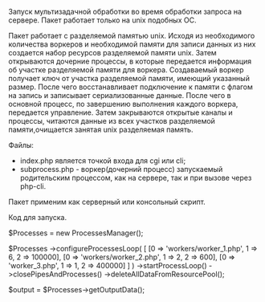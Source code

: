 Запуск мультизадачной обработки во время обработки запроса на сервере.
Пакет работает только на unix подобных OC.

   Пакет работает с разделяемой памятью unix. Исходя из необходимого количества воркеров и необходимой памяти
для записи данных из них создается набор ресурсов разделяемой памяти unix. Затем открываются дочерние процессы,
в которые передается информация об участке разделяемой памяти для воркера.
   Создаваемый воркер получает ключ от участка разделяемой памяти, имеющий указанный размер. После чего
восстанавливает подключение к памяти с флагом на запись и записывает сериализованные данные. После чего
в основной процесс, по завершению выполнения каждого воркера, передается управление. Затем закрываются открытые
каналы и процессы, читаются данные из всех участков разделяемой памяти,очищается занятая unix разделяемая память.

Файлы:
 - index.php является точкой входа для cgi или cli;
 - subprocess.php - воркер(дочерний процесс) запускаемый родительским процессом, как на сервере, так и при вызове
   через php-cli. 

Пакет применим как серверный или консольный скрипт.

Код для запуска.

$Processes = new ProcessesManager();

$Processes
    ->configureProcessesLoop(
        [
            [0 => 'workers/worker_1.php', 1 => 6, 2 => 100000],
            [0 => 'workers/worker_2.php', 1 => 2, 2 => 600],
            [0 => 'worker_3.php', 1 => 1, 2 => 400000]
        ]
    )
    ->startProcessLoop()
    ->closePipesAndProcesses()
    ->deleteAllDataFromResourcePool();

$output = $Processes->getOutputData();
